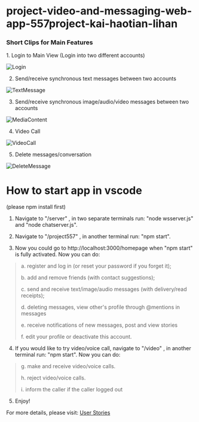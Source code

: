 # project-video-and-messaging-web-app-557project-kai-haotian-lihan

<h3> Short Clips for Main Features</h3> 
1. Login to Main View (Login into two different accounts)

![Login](https://user-images.githubusercontent.com/67878225/104827003-7aac1980-5827-11eb-8aec-f5494dd51146.gif)

2. Send/receive synchronous text messages between two accounts

![TextMessage](https://user-images.githubusercontent.com/67878225/104827083-2f463b00-5828-11eb-9f0b-ab749aaba47c.gif)

3. Send/receive synchronous image/audio/video messages between two accounts

![MediaContent](https://user-images.githubusercontent.com/67878225/104827140-d2975000-5828-11eb-9f59-0df37180be1c.gif)


4. Video Call

![VideoCall](https://user-images.githubusercontent.com/67878225/104827211-71bc4780-5829-11eb-903e-ddb9e28c7fe4.gif)

5. Delete messages/conversation

![DeleteMessage](https://user-images.githubusercontent.com/67878225/104827183-3b7ec800-5829-11eb-9a1e-7265c1985409.gif)



# How to start app in vscode 
(please npm install first)
1. Navigate to "/server" , in two separate terminals run: "node wsserver.js" and "node chatserver.js". 

2. Navigate to "/project557" , in another terminal run: "npm start".

3. Now you could go to http://localhost:3000/homepage when "npm start" is fully activated. Now you can do: 
> a. register and log in (or reset your password if you forget it); 
> 
> b. add and remove friends (with contact suggestions); 
> 
> c. send and receive text/image/audio messages (with delivery/read receipts);
> 
> d. deleting messages, view other's profile through @mentions in messages
> 
> e. receive notifications of new messages, post and view stories
> 
> f. edit your profile or deactivate this account.

4. If you would like to try video/voice call, navigate to "/video" , in another terminal run: "npm start". Now you can do: 
> g. make and receive video/voice calls.
> 
> h. reject video/voice calls.
> 
> i. inform the caller if the caller logged out

5. Enjoy!


For more details, please visit: [User Stories](https://github.com/cis557/project-video-and-messaging-web-app-557project-kai-haotian-lihan/wiki/User-Stories)

